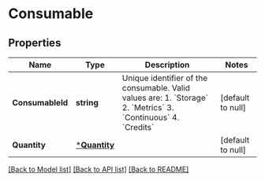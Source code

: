 # Consumable

## Properties
Name | Type | Description | Notes
------------ | ------------- | ------------- | -------------
**ConsumableId** | **string** | Unique identifier of the consumable. Valid values are: 1. &#x60;Storage&#x60; 2. &#x60;Metrics&#x60; 3. &#x60;Continuous&#x60; 4. &#x60;Credits&#x60;  | [default to null]
**Quantity** | [***Quantity**](Quantity.md) |  | [default to null]

[[Back to Model list]](../README.md#documentation-for-models) [[Back to API list]](../README.md#documentation-for-api-endpoints) [[Back to README]](../README.md)

